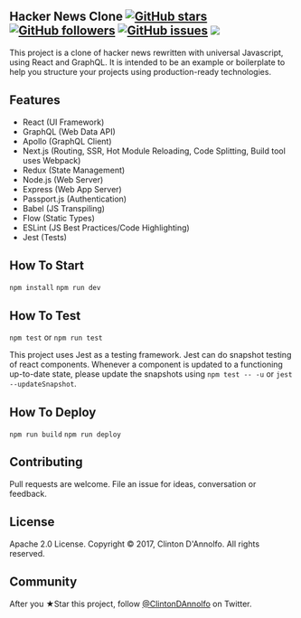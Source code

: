 ## Hacker News Clone  [![GitHub stars](https://img.shields.io/github/stars/clintonwoo/hackersnews-clone-react-graphql.svg?style=social&label=Star)](https://github.com/clintonwoo/hackersnews-clone-react-graphql/stargazers) [![GitHub followers](https://img.shields.io/github/followers/clintonwoo.svg?style=social&label=Follow)](https://github.com/clintonwoo/hackersnews-clone-react-graphql/) [![GitHub issues](https://img.shields.io/github/issues/clintonwoo/hackersnews-clone-react-graphql.svg)](https://github.com/clintonwoo/hackersnews-clone-react-graphql/issues) [![](https://img.shields.io/github/issues-pr-raw/clintonwoo/hackersnews-clone-react-graphql.svg)](https://github.com/clintonwoo/hackersnews-clone-react-graphql/pulls)

This project is a clone of hacker news rewritten with universal Javascript, using React and GraphQL. It is intended to be an example or boilerplate to help you structure your projects using production-ready technologies.

## Features
- React (UI Framework)
- GraphQL (Web Data API)
- Apollo (GraphQL Client)
- Next.js (Routing, SSR, Hot Module Reloading, Code Splitting, Build tool uses Webpack)
- Redux (State Management)
- Node.js (Web Server)
- Express (Web App Server)
- Passport.js (Authentication)
- Babel (JS Transpiling)
- Flow (Static Types)
- ESLint (JS Best Practices/Code Highlighting)
- Jest (Tests)

## How To Start

`npm install`
`npm run dev`

## How To Test

`npm test` or `npm run test`

This project uses Jest as a testing framework. Jest can do snapshot testing of react components. Whenever a component is updated to a functioning up-to-date state, please update the snapshots using `npm test -- -u` or `jest --updateSnapshot`.

## How To Deploy

`npm run build`
`npm run deploy`

## Contributing
Pull requests are welcome. File an issue for ideas, conversation or feedback.

## License
Apache 2.0 License. Copyright © 2017, Clinton D'Annolfo. All rights reserved.

## Community
After you ★Star this project, follow [@ClintonDAnnolfo](https://twitter.com/clintondannolfo) on Twitter.
